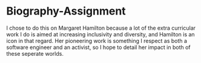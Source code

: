 # Biography-Assignment

I chose to do this on Margaret Hamilton because a lot of the extra curricular work I do is aimed at increasing inclusivity and diversity, and Hamilton is an icon in that regard. Her pioneering work is something I respect as both a software engineer and an activist, so I hope to detail her impact in both of these seperate worlds.

